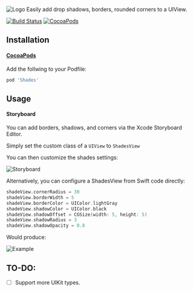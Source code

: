 ![Logo](https://docs.aaronjsutton.com/shades/img/logo.png)
Easily add drop shadows, borders, rounded corners to a UIView.

[![Build Status](https://travis-ci.org/aaronjsutton/Shades.svg?branch=master)](https://travis-ci.org/aaronjsutton/Shades)
[![CocoaPods](https://img.shields.io/cocoapods/v/Shades.svg)]()


## Installation

#### [CocoaPods](https://cocoapods.org/)


Add the follwing to your Podfile:

```ruby
pod 'Shades'
```

## Usage

#### Storyboard

You can add borders, shadows, and corners via the Xcode Storyboard Editor.

Simply set the custom class of a `UIView` to `ShadesView`

You can then customize the shades settings:

![Storyboard](https://docs.aaronjsutton.com/shades/img/ib.png)


Alternatively, you can configure a ShadesView from Swift code directly:

```swift
shadeView.cornerRadius = 30
shadeView.borderWidth = 5
shadeView.borderColor = UIColor.lightGray
shadeView.shadowColor = UIColor.black
shadeView.shadowOffset = CGSize(width: 5, height: 5)
shadeView.shadowRadius = 3
shadeView.shadowOpacity = 0.8
```

Would produce:

![Example](https://docs.aaronjsutton.com/shades/img/sim.png)

## TO-DO:

- [ ] Support more UIKit types.
